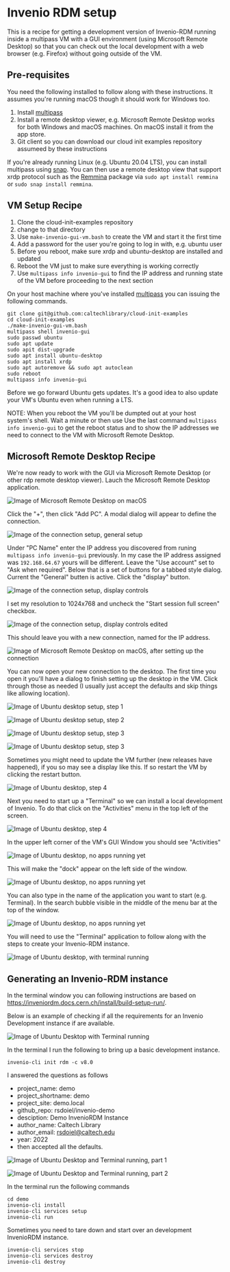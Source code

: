 Invenio RDM setup
=================

This is a recipe for getting a development version of Invenio-RDM running inside a multipass VM with a GUI environment (using Microsoft Remote Desktop) so that you can check out the local development with a web browser (e.g. Firefox) without going outside of the VM.

Pre-requisites
--------------

You need the following installed to follow along with these instructions. It assumes you're running macOS though it should work for Windows too.

1. Install [multipass](https://multipass.run "Multipass website has a link tand instruction to install it based on host operating system, macOS -- Windows or Linux")
2. Install a remote desktop viewer, e.g. Microsoft Remote Desktop works for both Windows and macOS machines. On macOS install it from the app store.
3. Git client so you can download our cloud init examples repository assumeed by these instructions

If you're already running Linux (e.g. Ubuntu 20.04 LTS), you can install multipass using [snap](https://snapscraft.io "The snaps website"). You can then use a remote desktop view that support xrdp protocol such as the [Remmina](https://remmina.org/ "Remote access screen and file sharing to your desktop website") package via `sudo apt install remmina` or `sudo snap install remmina`.


VM Setup Recipe
---------------

1. Clone the cloud-init-examples repository
2. change to that directory
3. Use `make-invenio-gui-vm.bash` to create the VM and start it the first time
4. Add a password for the user you're going to log in with, e.g. ubuntu user
5. Before you reboot, make sure xrdp and ubuntu-desktop are installed and updated
6. Reboot the VM just to make sure everything is working correctly
7. Use `multipass info invenio-gui` to find the IP address and running state of the VM before proceeding to the next section

On your host machine where you've installed [multipass](https://multipass.run "Multipass website") you can issuing the following commands.

```shell
git clone git@github.com:caltechlibrary/cloud-init-examples
cd cloud-init-examples
./make-invenio-gui-vm.bash
multipass shell invenio-gui
sudo passwd ubuntu
sudo apt update
sudo apit dist-upgrade
sudo apt install ubuntu-desktop
sudo apt install xrdp
sudo apt autoremove && sudo apt autoclean
sudo reboot
multipass info invenio-gui
```

Before we go forward Ubuntu gets updates. It's a good idea to also update your VM's Ubuntu even when running a LTS.

NOTE: When you reboot the VM you'll be dumpted out at your host system's shell. Wait a minute or then use Use the last command `multipass info invenio-gui` to get the reboot status and to show the IP addresses we need to connect to the VM with Microsoft Remote Desktop.

Microsoft Remote Desktop Recipe
-------------------------------

We're now ready to work with the GUI via Microsoft Remote Desktop (or other rdp remote desktop viewer). Lauch the Microsoft Remote Desktop application.

![Image of Microsoft Remote Desktop on macOS](images/ms-remote-desktop-01.png)

Click the "+", then click "Add PC". A modal dialog will appear to define the connection.

![Image of the connection setup, general setup](images/ms-remote-desktop-02.png)

 Under "PC Name" enter the IP address you discovered from runing `multipass info invenio-gui` previously. In my case the IP address assigned was `192.168.64.67` yours will be different.  Leave the "Use account" set to "Ask when required". Below that is a set of buttons for a tabbed style dialog.
 Current the "General" butten is active. Click the "display" button.

 ![Image of the connection setup, display controls](images/ms-remote-desktop-03.png)

 I set my resolution to 1024x768 and uncheck the "Start session full screen" checkbox.

 ![Image of the connection setup, display controls edited](images/ms-remote-desktop-04.png)

This should leave you with a new connection, named for the IP address.

![Image of Microsoft Remote Desktop on macOS, after setting up the connection](images/ms-remote-desktop-05.png)

You can now open your new connection to the desktop. The first time you open it you'll have a dialog to finish setting up the desktop in the VM. Click through those as needed (I usually just accept the defaults and skip things like allowing location).

![Image of Ubuntu desktop setup, step 1](images/ms-remote-desktop-06.png)

![Image of Ubuntu desktop setup, step 2](images/ms-remote-desktop-07.png)

![Image of Ubuntu desktop setup, step 3](images/ms-remote-desktop-08.png)

![Image of Ubuntu desktop setup, step 3](images/ms-remote-desktop-09.png)

Sometimes you might need to update the VM further (new releases have happened), if you so may see a display like this. If so restart the VM by clicking the restart button.

![Image of Ubuntu desktop, step 4](images/ms-remote-desktop-10.png)

Next you need to start up a "Terminal" so we can install a local development of Invenio. To do that click on the "Activities" menu in the top left of the screen.

![Image of Ubuntu desktop, step 4](images/ms-remote-desktop-11.png)

In the upper left corner of the VM's GUI Window you should see "Activities" 

![Image of Ubuntu desktop, no apps running yet](images/ms-remote-desktop-12.png)

This will make the "dock" appear on the left side of the window. 

![Image of Ubuntu desktop, no apps running yet](images/ms-remote-desktop-13.png)

You can also type in the name of the application you want to start (e.g. Terminal).  In the search bubble visible in the middle of the menu bar at the top of the window. 

![Image of Ubuntu desktop, no apps running yet](images/ms-remote-desktop-14.png)

 
 You will need to use the "Terminal" application to follow along with the steps to create your Invenio-RDM instance.

![Image of Ubuntu desktop, with terminal running](images/ms-remote-desktop-15.png)


Generating an Invenio-RDM instance
----------------------------------

In the terminal window you can following instructions are based on https://inveniordm.docs.cern.ch/install/build-setup-run/.

Below is an example of checking if all the requirements for an Invenio Development instance if are available.

![Image of Ubuntu Desktop with Terminal running](images/ms-remote-desktop-16.png)

In the terminal I run the following to bring up a basic development instance.

```
invenio-cli init rdm -c v8.0
```

I answered the questions as follows

- project_name: demo
- project_shortname: demo
- project_site: demo.local
- github_repo: rsdoiel/invenio-demo
- desciption: Demo InvenioRDM Instance
- author_name: Caltech Library
- author_email: rsdoiel@caltech.edu
- year: 2022
- then accepted all the defaults.

![Image of Ubuntu Desktop and Terminal running, part 1](images/ms-remote-desktop-17.png)

![Image of Ubuntu Desktop and Terminal running, part 2](images/ms-remote-desktop-18.png)


In the terminal run the following commands

```shell
cd demo
invenio-cli install
invenio-cli services setup
invenio-cli run
```

Sometimes you need to tare down and start over an development InvenioRDM instance.

```shell
invenio-cli services stop
invenio-cli services destroy
invenio-cli destroy
```


